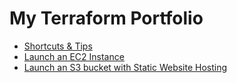 # My Terraform Portfolio


- [Shortcuts & Tips]("shorcut_tips.md")
- [Launch an EC2 Instance]("launch-ec2.md")
- [Launch an S3 bucket with Static Website Hosting]("launch-s3.md")
